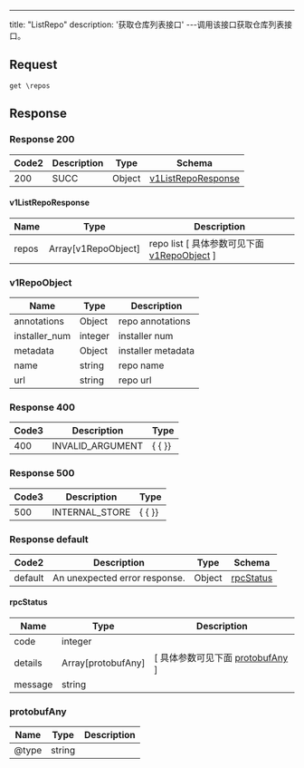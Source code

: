 ---
title: "ListRepo"
description: '获取仓库列表接口'
---调用该接口获取仓库列表接口。



## Request


```
get \repos
```

## Response

### Response  200 
| Code2 | Description | Type | Schema |
| ---- | ----------- | ------ | ------ |
| 200 | SUCC | Object | [v1ListRepoResponse](#v1ListRepoResponse) |

#### v1ListRepoResponse

| Name | Type | Description | 
| ---- | ---- | ----------- |         
| repos | Array[v1RepoObject] | repo list [ 具体参数可见下面 [v1RepoObject](#v1RepoObject) ] |    

### v1RepoObject
| Name | Type | Description | 
| ---- | ---- | ----------- |    
| annotations | Object | repo annotations   |      
| installer_num | integer | installer num |     
| metadata | Object | installer metadata   |      
| name | string | repo name |      
| url | string | repo url |   



### Response  400
| Code3 | Description | Type | 
| ---- | ----------- | ------ | 
| 400 | INVALID_ARGUMENT | {   { }} |

### Response  500
| Code3 | Description | Type | 
| ---- | ----------- | ------ | 
| 500 | INTERNAL_STORE | {   { }} |

### Response  default 
| Code2 | Description | Type | Schema |
| ---- | ----------- | ------ | ------ |
| default | An unexpected error response. | Object | [rpcStatus](#rpcStatus) |

#### rpcStatus

| Name | Type | Description | 
| ---- | ---- | ----------- |     
| code | integer |  |          
| details | Array[protobufAny] |  [ 具体参数可见下面 [protobufAny](#protobufAny) ] |       
| message | string |  |   

### protobufAny
| Name | Type | Description | 
| ---- | ---- | ----------- |     
| @type | string |  |   




